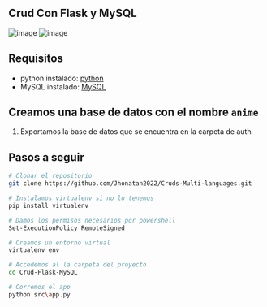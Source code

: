 ## Crud Con Flask y MySQL

![image](https://user-images.githubusercontent.com/101368711/236951824-0e9bd9fe-0fdb-4924-a339-f3ffe6234090.png)
![image](https://user-images.githubusercontent.com/101368711/236951713-3b4a6d2a-899c-45d6-bb9f-e8e134c02fa0.png)


## Requisitos

* python instalado: [python](https://www.python.org/downloads/)
* MySQL instalado: [MySQL](https://www.mysql.com/downloads/)

## Creamos una base de datos con el nombre `anime`

1. Exportamos la base de datos que se encuentra en la carpeta de auth

## Pasos a seguir
```sh
# Clonar el repositorio
git clone https://github.com/Jhonatan2022/Cruds-Multi-languages.git
```
```sh
# Instalamos virtualenv si no lo tenemos 
pip install virtualenv
```
```sh
# Damos los permisos necesarios por powershell
Set-ExecutionPolicy RemoteSigned
```
```sh
# Creamos un entorno virtual
virtualenv env
```
```sh
# Accedemos al la carpeta del proyecto
cd Crud-Flask-MySQL
```
```sh
# Corremos el app
python src\app.py
```